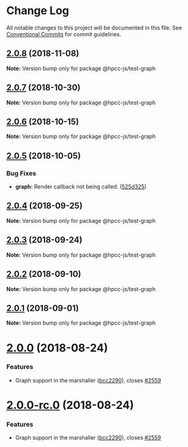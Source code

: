 # Change Log

All notable changes to this project will be documented in this file.
See [Conventional Commits](https://conventionalcommits.org) for commit guidelines.

<a name="2.0.8"></a>
## [2.0.8](https://github.com/GordonSmith/Visualization/compare/@hpcc-js/test-graph@2.0.7...@hpcc-js/test-graph@2.0.8) (2018-11-08)

**Note:** Version bump only for package @hpcc-js/test-graph





<a name="2.0.7"></a>
## [2.0.7](https://github.com/GordonSmith/Visualization/compare/@hpcc-js/test-graph@2.0.6...@hpcc-js/test-graph@2.0.7) (2018-10-30)

**Note:** Version bump only for package @hpcc-js/test-graph





<a name="2.0.6"></a>
## [2.0.6](https://github.com/GordonSmith/Visualization/compare/@hpcc-js/test-graph@2.0.5...@hpcc-js/test-graph@2.0.6) (2018-10-15)

**Note:** Version bump only for package @hpcc-js/test-graph





<a name="2.0.5"></a>
## [2.0.5](https://github.com/GordonSmith/Visualization/compare/@hpcc-js/test-graph@2.0.4...@hpcc-js/test-graph@2.0.5) (2018-10-05)


### Bug Fixes

* **graph:** Render callback not being called. ([525d325](https://github.com/GordonSmith/Visualization/commit/525d325))





<a name="2.0.4"></a>
## [2.0.4](https://github.com/GordonSmith/Visualization/compare/@hpcc-js/test-graph@2.0.3...@hpcc-js/test-graph@2.0.4) (2018-09-25)

**Note:** Version bump only for package @hpcc-js/test-graph





<a name="2.0.3"></a>
## [2.0.3](https://github.com/GordonSmith/Visualization/compare/@hpcc-js/test-graph@2.0.2...@hpcc-js/test-graph@2.0.3) (2018-09-24)

**Note:** Version bump only for package @hpcc-js/test-graph





<a name="2.0.2"></a>
## [2.0.2](https://github.com/GordonSmith/Visualization/compare/@hpcc-js/test-graph@2.0.1...@hpcc-js/test-graph@2.0.2) (2018-09-10)

**Note:** Version bump only for package @hpcc-js/test-graph





<a name="2.0.1"></a>
## [2.0.1](https://github.com/GordonSmith/Visualization/compare/@hpcc-js/test-graph@2.0.0...@hpcc-js/test-graph@2.0.1) (2018-09-01)

**Note:** Version bump only for package @hpcc-js/test-graph





<a name="2.0.0"></a>
# [2.0.0](https://github.com/GordonSmith/Visualization/compare/@hpcc-js/test-graph@0.0.58...@hpcc-js/test-graph@2.0.0) (2018-08-24)


### Features

* Graph support in the marshaller ([bcc2290](https://github.com/GordonSmith/Visualization/commit/bcc2290)), closes [#2559](https://github.com/GordonSmith/Visualization/issues/2559)





<a name="2.0.0-rc.0"></a>
# [2.0.0-rc.0](https://github.com/GordonSmith/Visualization/compare/@hpcc-js/test-graph@0.0.58...@hpcc-js/test-graph@2.0.0-rc.0) (2018-08-24)


### Features

* Graph support in the marshaller ([bcc2290](https://github.com/GordonSmith/Visualization/commit/bcc2290)), closes [#2559](https://github.com/GordonSmith/Visualization/issues/2559)
